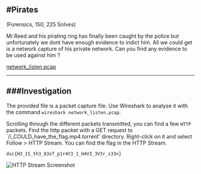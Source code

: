 #Pirates
---
(Forensics, 150, 225 Solves)

Mr.Reed and his pirating ring has finally been caught by the police but unfortunately we dont have enough evidence to indict him.
All we could get is a network capture of his private network. Can you find any evidence to be used against him ?

[network_listen.pcap](https://github.com/gddaredevil/writeups/network_listen.pcap)

---

###Investigation
---

The provided file is a packet capture file. Use Wireshark to analyse it with the command `wireshark network_listen.pcap`.

Scrolling through the different packets transmitted, you can find a few `HTTP` packets. 
Find the http packet with a GET request to `/i_COULD_have_the_flag.mp4.torrent' directory. Right-click on it and select Follow > HTTP Stream.
You can find the flag in the HTTP Stream.

`dsc{H3_1S_th3_83sT_p1r4t3_1_H4V3_3V3r_s33n}`

![HTTP Stream Screenshot](https://github.com/gddaredevil/writeups/HTTP_Stream.png)
